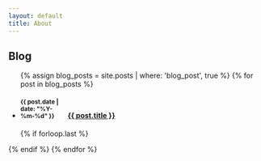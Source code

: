```yaml
---
layout: default
title: About
---
```


## Blog

<ul class="related-posts">

{% assign blog_posts = site.posts | where: 'blog_post', true %}
{% for post in blog_posts %}
    <li class="main-page-list">
        <h4>
            <div style="display: inline-block; width: 90px">
                <small>{{ post.date | date: "%Y-%m-%d" }}</small>
            </div>
        <a class="una" href="{{ site.baseurl }}{{ post.url }}">
            <span>{{ post.title }}</span>
        </a>
        </h4>
    </li>
    {% if forloop.last %}</ul>{% endif %}
{% endfor %}